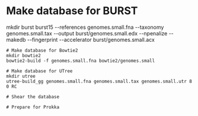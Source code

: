# Make database for BURST
mkdir burst
burst15 --references genomes.small.fna --taxonomy genomes.small.tax --output burst/genomes.small.edx --npenalize --makedb --fingerprint --accelerator burst/genomes.small.acx

```
# Make database for Bowtie2
mkdir bowtie2
bowtie2-build -f genomes.small.fna bowtie2/genomes.small
```

```
# Make database for UTree
mkdir utree
utree-build_gg genomes.small.fna genomes.small.tax genomes.small.utr 8 0 RC

```

```
# Shear the database
```

```
# Prepare for Prokka
```
